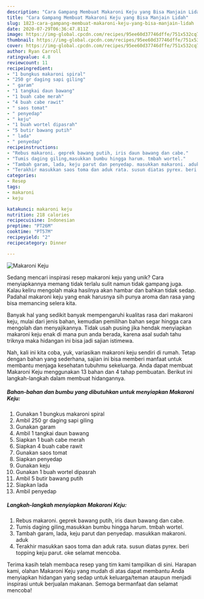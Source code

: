 ```yaml
---
description: "Cara Gampang Membuat Makaroni Keju yang Bisa Manjain Lidah"
title: "Cara Gampang Membuat Makaroni Keju yang Bisa Manjain Lidah"
slug: 1823-cara-gampang-membuat-makaroni-keju-yang-bisa-manjain-lidah
date: 2020-07-29T06:36:47.811Z
image: https://img-global.cpcdn.com/recipes/95ee60d37746dffe/751x532cq70/makaroni-keju-foto-resep-utama.jpg
thumbnail: https://img-global.cpcdn.com/recipes/95ee60d37746dffe/751x532cq70/makaroni-keju-foto-resep-utama.jpg
cover: https://img-global.cpcdn.com/recipes/95ee60d37746dffe/751x532cq70/makaroni-keju-foto-resep-utama.jpg
author: Ryan Carroll
ratingvalue: 4.8
reviewcount: 11
recipeingredient:
- "1 bungkus makaroni spiral"
- "250 gr daging sapi giling"
- " garam"
- "1 tangkai daun bawang"
- "1 buah cabe merah"
- "4 buah cabe rawit"
- " saos tomat"
- " penyedap"
- " keju"
- "1 buah wortel dipasrah"
- "5 butir bawang putih"
- " lada"
- " penyedap"
recipeinstructions:
- "Rebus makaroni. geprek bawang putih, iris daun bawang dan cabe."
- "Tumis daging giling,masukkan bumbu hingga harum. tmbah wortel."
- "Tambah garam, lada, keju parut dan penyedap. masukkan makaroni. aduk"
- "Terakhir masukkan saos toma dan aduk rata. susun diatas pyrex. beri topping keju parut. oke selamat mencoba."
categories:
- Resep
tags:
- makaroni
- keju

katakunci: makaroni keju 
nutrition: 218 calories
recipecuisine: Indonesian
preptime: "PT26M"
cooktime: "PT57M"
recipeyield: "2"
recipecategory: Dinner

---
```



![Makaroni Keju](https://img-global.cpcdn.com/recipes/95ee60d37746dffe/751x532cq70/makaroni-keju-foto-resep-utama.jpg)

Sedang mencari inspirasi resep makaroni keju yang unik? Cara menyiapkannya memang tidak terlalu sulit namun tidak gampang juga. Kalau keliru mengolah maka hasilnya akan hambar dan bahkan tidak sedap. Padahal makaroni keju yang enak harusnya sih punya aroma dan rasa yang bisa memancing selera kita.



Banyak hal yang sedikit banyak mempengaruhi kualitas rasa dari makaroni keju, mulai dari jenis bahan, kemudian pemilihan bahan segar hingga cara mengolah dan menyajikannya. Tidak usah pusing jika hendak menyiapkan makaroni keju enak di mana pun anda berada, karena asal sudah tahu triknya maka hidangan ini bisa jadi sajian istimewa.


Nah, kali ini kita coba, yuk, variasikan makaroni keju sendiri di rumah. Tetap dengan bahan yang sederhana, sajian ini bisa memberi manfaat untuk membantu menjaga kesehatan tubuhmu sekeluarga. Anda dapat membuat Makaroni Keju menggunakan 13 bahan dan 4 tahap pembuatan. Berikut ini langkah-langkah dalam membuat hidangannya.

<!--inarticleads1-->

##### Bahan-bahan dan bumbu yang dibutuhkan untuk menyiapkan Makaroni Keju:

1. Gunakan 1 bungkus makaroni spiral
1. Ambil 250 gr daging sapi giling
1. Gunakan  garam
1. Ambil 1 tangkai daun bawang
1. Siapkan 1 buah cabe merah
1. Siapkan 4 buah cabe rawit
1. Gunakan  saos tomat
1. Siapkan  penyedap
1. Gunakan  keju
1. Gunakan 1 buah wortel dipasrah
1. Ambil 5 butir bawang putih
1. Siapkan  lada
1. Ambil  penyedap




<!--inarticleads2-->

##### Langkah-langkah menyiapkan Makaroni Keju:

1. Rebus makaroni. geprek bawang putih, iris daun bawang dan cabe.
1. Tumis daging giling,masukkan bumbu hingga harum. tmbah wortel.
1. Tambah garam, lada, keju parut dan penyedap. masukkan makaroni. aduk
1. Terakhir masukkan saos toma dan aduk rata. susun diatas pyrex. beri topping keju parut. oke selamat mencoba.




Terima kasih telah membaca resep yang tim kami tampilkan di sini. Harapan kami, olahan Makaroni Keju yang mudah di atas dapat membantu Anda menyiapkan hidangan yang sedap untuk keluarga/teman ataupun menjadi inspirasi untuk berjualan makanan. Semoga bermanfaat dan selamat mencoba!
